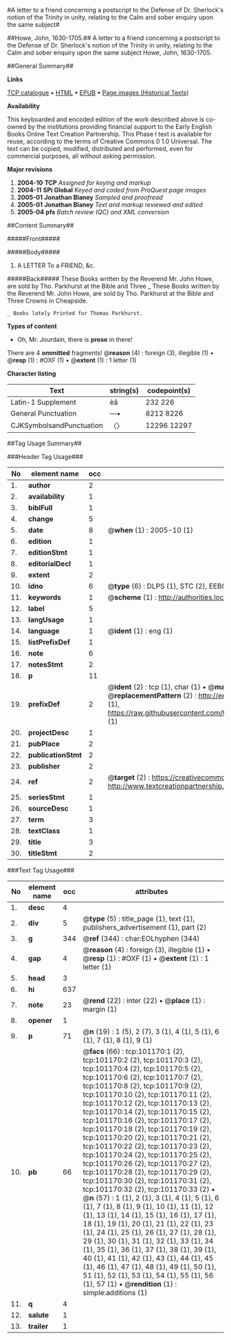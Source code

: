 #A letter to a friend concerning a postscript to the Defense of Dr. Sherlock's notion of the Trinity in unity, relating to the Calm and sober enquiry upon the same subject#

##Howe, John, 1630-1705.##
A letter to a friend concerning a postscript to the Defense of Dr. Sherlock's notion of the Trinity in unity, relating to the Calm and sober enquiry upon the same subject
Howe, John, 1630-1705.

##General Summary##

**Links**

[TCP catalogue](http://www.ota.ox.ac.uk/tcp/)  • 
[HTML](http://tei.it.ox.ac.uk/tcp/Texts-HTML/free/A48/A48160.html)  • 
[EPUB](http://tei.it.ox.ac.uk/tcp/Texts-EPUB/free/A48/A48160.epub) • 
[Page images (Historical Texts)](https://data.historicaltexts.jisc.ac.uk/view?pubId=eebo-13672526e&pageId=eebo-13672526e-101170-1)

**Availability**

This keyboarded and encoded edition of the
	       work described above is co-owned by the institutions
	       providing financial support to the Early English Books
	       Online Text Creation Partnership. This Phase I text is
	       available for reuse, according to the terms of Creative
	       Commons 0 1.0 Universal. The text can be copied,
	       modified, distributed and performed, even for
	       commercial purposes, all without asking permission.

**Major revisions**

1. __2004-10__ __TCP__ *Assigned for keying and markup*
1. __2004-11__ __SPi Global__ *Keyed and coded from ProQuest page images*
1. __2005-01__ __Jonathan Blaney__ *Sampled and proofread*
1. __2005-01__ __Jonathan Blaney__ *Text and markup reviewed and edited*
1. __2005-04__ __pfs__ *Batch review (QC) and XML conversion*

##Content Summary##

#####Front#####

#####Body#####

1. A LETTER To a FRIEND, &c.

#####Back#####
These Books written by the Reverend Mr. John Howe, are sold by Tho. Parkhurst at the Bible and Three
    _ These Books written by the Reverend Mr. John Howe, are sold by Tho. Parkhurst at the Bible and Three Crowns in Cheapside.

    _ Books lately Printed for Thomas Parkhurst.

**Types of content**

  * Oh, Mr. Jourdain, there is **prose** in there!

There are 4 **ommitted** fragments! 
 @__reason__ (4) : foreign (3), illegible (1)  •  @__resp__ (1) : #OXF (1)  •  @__extent__ (1) : 1 letter (1)

**Character listing**


|Text|string(s)|codepoint(s)|
|---|---|---|
|Latin-1 Supplement|èâ|232 226|
|General Punctuation|—•|8212 8226|
|CJKSymbolsandPunctuation|〈〉|12296 12297|

##Tag Usage Summary##

###Header Tag Usage###

|No|element name|occ|attributes|
|---|---|---|---|
|1.|__author__|2||
|2.|__availability__|1||
|3.|__biblFull__|1||
|4.|__change__|5||
|5.|__date__|8| @__when__ (1) : 2005-10 (1)|
|6.|__edition__|1||
|7.|__editionStmt__|1||
|8.|__editorialDecl__|1||
|9.|__extent__|2||
|10.|__idno__|6| @__type__ (6) : DLPS (1), STC (2), EEBO-CITATION (1), OCLC (1), VID (1)|
|11.|__keywords__|1| @__scheme__ (1) : http://authorities.loc.gov/ (1)|
|12.|__label__|5||
|13.|__langUsage__|1||
|14.|__language__|1| @__ident__ (1) : eng (1)|
|15.|__listPrefixDef__|1||
|16.|__note__|6||
|17.|__notesStmt__|2||
|18.|__p__|11||
|19.|__prefixDef__|2| @__ident__ (2) : tcp (1), char (1)  •  @__matchPattern__ (2) : ([0-9\-]+):([0-9IVX]+) (1), (.+) (1)  •  @__replacementPattern__ (2) : http://eebo.chadwyck.com/downloadtiff?vid=$1&page=$2 (1), https://raw.githubusercontent.com/textcreationpartnership/Texts/master/tcpchars.xml#$1 (1)|
|20.|__projectDesc__|1||
|21.|__pubPlace__|2||
|22.|__publicationStmt__|2||
|23.|__publisher__|2||
|24.|__ref__|2| @__target__ (2) : https://creativecommons.org/publicdomain/zero/1.0/ (1), http://www.textcreationpartnership.org/docs/. (1)|
|25.|__seriesStmt__|1||
|26.|__sourceDesc__|1||
|27.|__term__|3||
|28.|__textClass__|1||
|29.|__title__|3||
|30.|__titleStmt__|2||


###Text Tag Usage###

|No|element name|occ|attributes|
|---|---|---|---|
|1.|__desc__|4||
|2.|__div__|5| @__type__ (5) : title_page (1), text (1), publishers_advertisement (1), part (2)|
|3.|__g__|344| @__ref__ (344) : char:EOLhyphen (344)|
|4.|__gap__|4| @__reason__ (4) : foreign (3), illegible (1)  •  @__resp__ (1) : #OXF (1)  •  @__extent__ (1) : 1 letter (1)|
|5.|__head__|3||
|6.|__hi__|637||
|7.|__note__|23| @__rend__ (22) : inter (22)  •  @__place__ (1) : margin (1)|
|8.|__opener__|1||
|9.|__p__|71| @__n__ (19) : 1 (5), 2 (7), 3 (1), 4 (1), 5 (1), 6 (1), 7 (1), 8 (1), 9 (1)|
|10.|__pb__|66| @__facs__ (66) : tcp:101170:1 (2), tcp:101170:2 (2), tcp:101170:3 (2), tcp:101170:4 (2), tcp:101170:5 (2), tcp:101170:6 (2), tcp:101170:7 (2), tcp:101170:8 (2), tcp:101170:9 (2), tcp:101170:10 (2), tcp:101170:11 (2), tcp:101170:12 (2), tcp:101170:13 (2), tcp:101170:14 (2), tcp:101170:15 (2), tcp:101170:16 (2), tcp:101170:17 (2), tcp:101170:18 (2), tcp:101170:19 (2), tcp:101170:20 (2), tcp:101170:21 (2), tcp:101170:22 (2), tcp:101170:23 (2), tcp:101170:24 (2), tcp:101170:25 (2), tcp:101170:26 (2), tcp:101170:27 (2), tcp:101170:28 (2), tcp:101170:29 (2), tcp:101170:30 (2), tcp:101170:31 (2), tcp:101170:32 (2), tcp:101170:33 (2)  •  @__n__ (57) : 1 (1), 2 (1), 3 (1), 4 (1), 5 (1), 6 (1), 7 (1), 8 (1), 9 (1), 10 (1), 11 (1), 12 (1), 13 (1), 14 (1), 15 (1), 16 (1), 17 (1), 18 (1), 19 (1), 20 (1), 21 (1), 22 (1), 23 (1), 24 (1), 25 (1), 26 (1), 27 (1), 28 (1), 29 (1), 30 (1), 31 (1), 32 (1), 33 (1), 34 (1), 35 (1), 36 (1), 37 (1), 38 (1), 39 (1), 40 (1), 41 (1), 42 (1), 43 (1), 44 (1), 45 (1), 46 (1), 47 (1), 48 (1), 49 (1), 50 (1), 51 (1), 52 (1), 53 (1), 54 (1), 55 (1), 56 (1), 57 (1)  •  @__rendition__ (1) : simple:additions (1)|
|11.|__q__|4||
|12.|__salute__|1||
|13.|__trailer__|1||
